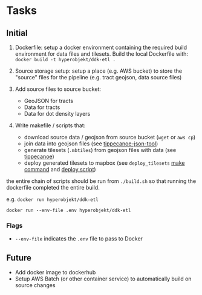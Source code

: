 # Tasks

## Initial

1. Dockerfile: setup a docker environment containing the required build environment for data files and tilesets. Build the local Dockerfile with: `docker build -t hyperobjekt/ddk-etl .`

2. Source storage setup: setup a place (e.g. AWS bucket) to store the "source" files for the pipeline (e.g. tract geojson, data source files)

3. Add source files to source bucket:

   - GeoJSON for tracts
   - Data for tracts
   - Data for dot density layers

4. Write makefile / scripts that:
   - download source data / geojson from source bucket (`wget` or `aws cp`)
   - join data into geojson files (see [tippecanoe-json-tool](https://github.com/mapbox/tippecanoe#tippecanoe-json-tool))
   - generate tilesets (`.mbtiles`) from geojson files with data (see [tippecanoe](https://github.com/mapbox/tippecanoe))
   - deploy generated tilesets to mapbox (see `deploy_tilesets` [make command](https://github.com/Hyperobjekt/seda-etl/blob/master/Makefile#L465) and [deploy script](https://github.com/Hyperobjekt/seda-etl/blob/master/scripts/deploy_tilesets.js))

the entire chain of scripts should be run from `./build.sh` so that running the dockerfile completed the entire build.

e.g. `docker run hyperobjekt/ddk-etl`

```
docker run --env-file .env hyperobjekt/ddk-etl
```

### Flags

- `--env-file` indicates the `.env` file to pass to Docker

## Future

- Add docker image to dockerhub
- Setup AWS Batch (or other container service) to automatically build on source changes
